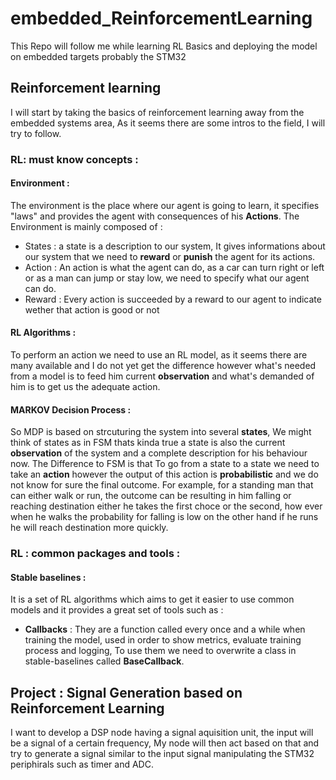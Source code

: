 # embedded_ReinforcementLearning
This Repo will follow me while learning RL Basics and deploying the model on embedded targets probably the STM32

## Reinforcement learning

I will start by taking the basics of reinforcement learning away from the embedded systems area,
As it seems there are some intros to the field, I will try to follow.

### RL: must know concepts :

#### Environment : 

The environment is the place where our agent is going to learn, it specifies "laws" and provides the agent with consequences of his **Actions**.
The Environment is mainly composed of :
* States : a state is a description to our system, It gives informations about our system that we need to **reward** or **punish** the agent for its actions.
* Action : An action is what the agent can do, as a car can turn right or left or as a man can jump or stay low, we need to specify what our agent can do.
* Reward : Every action is succeeded by a reward to our agent to indicate wether that action is good or not 

#### RL Algorithms :

To perform an action we need to use an RL model, as it seems there are many available and I do not yet get the difference however what's needed from a model is to feed him current **observation** and what's demanded of him is to get us the adequate action.

#### MARKOV Decision Process : 

So MDP is based on strcuturing the system into several **states**, We might think of states as in FSM thats kinda true a state is also the current **observation** of the system and a complete description for his behaviour now.
The Difference to FSM is that To go from a state to a state we need to take an **action** however the output of this action is **probabilistic** and we do not know for sure the final outcome.
For example, for a standing man that can either walk or run, the outcome can be resulting in him falling or reaching destination either he takes the first choce or the second, how ever when he walks the probability for falling is low on the other hand if he runs he will reach destination more quickly.

### RL : common packages and tools : 

#### Stable baselines : 

It is a set of RL algorithms which aims to get it easier to use common models and it provides a great set of tools such as : 

* **Callbacks** : They are a function called every once and a while when training the model, used in order to show metrics, evaluate training process and logging, To use them we need to overwrite a class in stable-baselines called **BaseCallback**.
  
## Project : Signal Generation based on Reinforcement Learning

I want to develop a DSP node having a signal aquisition unit, the input will be a signal of a certain frequency, My node will then act based on that and try to generate a signal similar to the input signal manipulating the STM32 periphirals such as timer and ADC.
